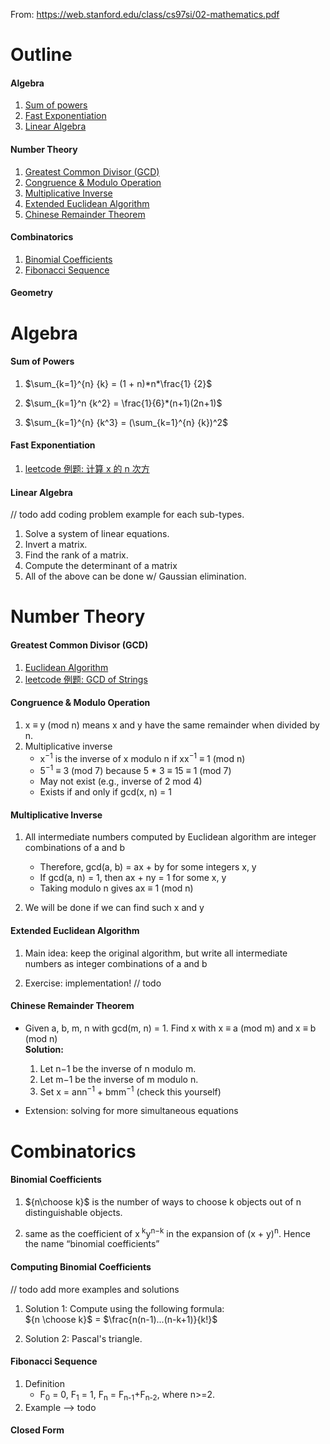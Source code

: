 From:
https://web.stanford.edu/class/cs97si/02-mathematics.pdf

Outline
===
#### Algebra
1. <a class="nav-link" href="#sum_of_powers">Sum of powers</a>
1. <a class="nav-link" href="#fast_exp">Fast Exponentiation</a>
2. <a class="nav-link" href="#linear_algebra">Linear Algebra</a> 

#### Number Theory
1. <a class="nav-link" href="#gcd">Greatest Common Divisor (GCD)</a>
2. <a class="nav-link" href="#con&mod">Congruence & Modulo Operation</a>
3. <a class="nav-link" href="#multi_inverse">Multiplicative Inverse</a>
4. <a class="nav-link" href="#ext_eucli_algo">Extended Euclidean Algorithm</a>
5. <a class="nav-link" href="#ch_remainder_theorem">Chinese Remainder Theorem</a>


#### Combinatorics
1.  <a class="nav-link" href="#binomial_coefficients">Binomial Coefficients</a>
2.  <a class="nav-link" href="#fib_seq">Fibonacci Sequence</a>



#### Geometry


Algebra
===
<h4 id="sum_of_powers">Sum of Powers</h4>

1. $\sum_{k=1}^{n} {k} = (1 + n)*n*\frac{1} {2}$

2. $\sum_{k=1}^n {k^2} = \frac{1}{6}*(n+1)(2n+1)$

3. $\sum_{k=1}^{n} {k^3} = (\sum_{k=1}^{n} {k})^2$

<h4 id="fast_exp">Fast Exponentiation</h4>

1. [leetcode 例题: 计算 x 的 n 次方](power_of_x/pow.md)

<h4 id="linear_algebra">Linear Algebra</h4>
// todo add coding problem example for each sub-types.

1. Solve a system of linear equations.
2. Invert a matrix.
3. Find the rank of a matrix.
4. Compute the determinant of a matrix
5. All of the above can be done w/ Gaussian elimination.


Number Theory
===
<h4 id="gcd">Greatest Common Divisor (GCD)</h4>

1. [Euclidean Algorithm](https://en.wikipedia.org/wiki/Euclidean_algorithm)
2. [leetcode 例题: GCD of Strings](./gcd/gcd_of_strings.md)

<h4 id="con&mod">Congruence & Modulo Operation</h4>

1. x ≡ y (mod n) means x and y have the same remainder when divided by n.
2. Multiplicative inverse
    + x<sup>−1</sup> is the inverse of x modulo n if xx<sup>−1</sup> ≡ 1 (mod n)
    + 5<sup>−1</sup> ≡ 3 (mod 7) because 5 * 3 ≡ 15 ≡ 1 (mod 7) 
    + May not exist (e.g., inverse of 2 mod 4)
    + Exists if and only if gcd(x, n) = 1
<h4 id="multi_inverse">Multiplicative Inverse</h4>

1. All intermediate numbers computed by Euclidean algorithm
are integer combinations of a and b
    - Therefore, gcd(a, b) = ax + by for some integers x, y
    - If gcd(a, n) = 1, then ax + ny = 1 for some x, y
    - Taking modulo n gives ax ≡ 1 (mod n)

2. We will be done if we can find such x and y

<h4 id="ext_eucli_algo">Extended Euclidean Algorithm</h4>

1.  Main idea: keep the original algorithm, but write all
intermediate numbers as integer combinations of a and b

2. Exercise: implementation! // todo

<h4 id="ch_remainder_theorem">Chinese Remainder Theorem</h4>

- Given a, b, m, n with gcd(m, n) = 1. Find x with x ≡ a (mod m) and x ≡ b (mod n)
   <br/>**Solution:**<br/>
   1. Let n−1 be the inverse of n modulo m.
   2. Let m−1 be the inverse of m modulo n.
   3. Set x = ann<sup>−1</sup> + bmm<sup>−1</sup> (check this yourself)
   
- Extension: solving for more simultaneous equations

Combinatorics
===
<h4 id="binomial_coefficients">Binomial Coefficients</h4>

1. ${n\choose k}$ is the number of ways to choose k objects out of n
distinguishable objects.

2. same as the coefficient of x<sup>
k</sup>y<sup>n−k</sup>
in the expansion of
(x + y)<sup>n</sup>. Hence the name “binomial coefficients”

<h4 id="comp_binomial_coefficients">Computing Binomial Coefficients</h4>
// todo add more examples and solutions

1. Solution 1: Compute using the following formula:<br/>
${n \choose k}$ = $\frac{n(n-1)...(n-k+1)}{k!}$

2. Solution 2: Pascal's triangle.

<h4 id="fib_seq">Fibonacci Sequence</h4>

 1. Definition
    - F<sub>0</sub> = 0, F<sub>1</sub> = 1, F<sub>n</sub> = F<sub>n-1</sub>+F<sub>n-2</sub>, where n>=2.
2. Example --> todo

<h4 id="closed_form">Closed Form</h4>
